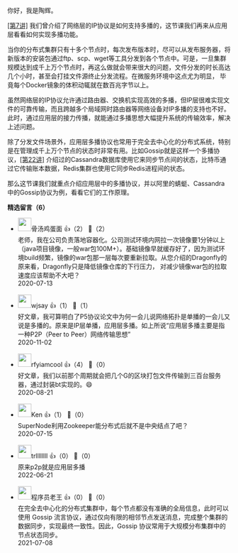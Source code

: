 你好，我是陶辉。

[\[第7讲\]](https://time.geekbang.org/column/article/235302) 我们曾介绍了网络层的IP协议是如何支持多播的，这节课我们再来从应用层看看如何实现多播功能。

当你的分布式集群只有十多个节点时，每次发布版本时，尽可以从发布服务器，将新版本的安装包通过ftp、scp、wget等工具分发到各个节点中。可是，一旦集群规模达到成千上万个节点时，再这么做就会带来很大的问题，文件分发的时长高达几个小时，甚至会打挂文件源终止分发流程。在微服务环境中这点尤为明显， 毕竟每个Docker镜象的体积动辄就在数百兆字节以上。

虽然网络层的IP协议允许通过路由器、交换机实现高效的多播，但IP层很难实现文件的可靠传输，而且跨越多个局域网时路由器等网络设备对IP多播的支持也不好。此时，通过应用层的接力传播，就能通过多播思想大幅提升系统的传输效率，解决上述问题。

除了分发文件场景外，应用层多播协议也常用于完全去中心化的分布式系统，特别是在管理成千上万个节点的状态时非常有用。比如Gossip就是这样一个多播协议，[\[第22讲\]](https://time.geekbang.org/column/article/254600) 介绍过的Cassandra数据库使用它来同步节点间的状态，比特币通过它传输账本数据，Redis集群也使用它同步Redis进程间的状态。

那么这节课我们就重点介绍应用层中的多播协议，并以阿里的蜻蜓、Cassandra中的Gossip协议为例，看看它们的工作原理。
<div><strong>精选留言（6）</strong></div><ul>
<li><img src="https://static001.geekbang.org/account/avatar/00/10/05/92/b609f7e3.jpg" width="30px"><span>骨汤鸡蛋面</span> 👍（2） 💬（2）<div>老师，我在公司负责落地容器化。公司测试环境内网拉一次镜像要1分钟以上（java项目镜像，一般war包100M+）。基础镜像早就缓存好了，因为测试环境build频繁，镜像的war包那一层每次要重新拉取。从您介绍的Dragonfly的原来看，Dragonfly只是降低镜像仓库的下行压力， 对减少镜像war包的拉取速度应该帮助不大吧？</div>2020-07-13</li><br/><li><img src="https://static001.geekbang.org/account/avatar/00/21/ef/4c/bfdd7d8a.jpg" width="30px"><span>wjsay</span> 👍（1） 💬（1）<div>好文章，我可算明白了P5协议论文中为何一会儿说网络拓扑是单播的一会儿又说是多播的。原来是IP层单播，应用层多播。如上所说“应用层多播主要是指一种P2P（Peer to Peer）网络传输思想”</div>2020-11-02</li><br/><li><img src="https://static001.geekbang.org/account/avatar/00/11/11/a3/7a2405ca.jpg" width="30px"><span>rfyiamcool</span> 👍（4） 💬（0）<div>好文章，我们以前那个周期就会把几个G的区块打包文件传输到三百台服务器，通过封装bt实现的。😄</div>2020-08-21</li><br/><li><img src="https://static001.geekbang.org/account/avatar/00/11/19/f9/62ae32d7.jpg" width="30px"><span>Ken</span> 👍（1） 💬（0）<div>SuperNode利用Zookeeper能分布式后就不是中央结点了吧？</div>2020-07-15</li><br/><li><img src="https://static001.geekbang.org/account/avatar/00/11/50/39/14adb0f0.jpg" width="30px"><span>trllllllll</span> 👍（0） 💬（0）<div>原来p2p就是应用层多播</div>2022-06-21</li><br/><li><img src="https://static001.geekbang.org/account/avatar/00/0f/a5/3c/7c0d2e57.jpg" width="30px"><span>程序员老王</span> 👍（0） 💬（0）<div>在完全去中心化的分布式集群中，每个节点都没有准确的全局信息，此时可以使用 Gossip 流言协议，通过仅向有限的相邻节点发送消息，完成整个集群的数据同步，实现最终一致性。因此，Gossip 协议常用于大规模分布集群中的节点状态同步。</div>2021-07-08</li><br/>
</ul>